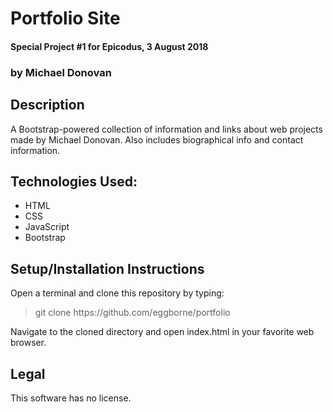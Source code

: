 # Portfolio Site
#### Special Project #1 for Epicodus, 3 August 2018
### by Michael Donovan

## Description

A Bootstrap-powered collection of information and links about web projects made by Michael Donovan. Also includes biographical info and contact information.

## Technologies Used:
* HTML
* CSS
* JavaScript
* Bootstrap

## Setup/Installation Instructions

Open a terminal and clone this repository by typing:

> git clone https://<span></span>github.com/eggborne/portfolio

Navigate to the cloned directory and open index.html in your favorite web browser.

## Legal

This software has no license.
